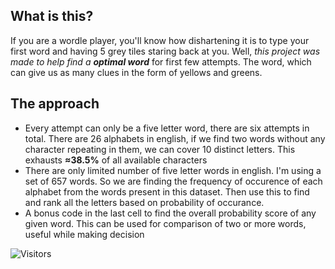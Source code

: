 ## What is this?
If you are a wordle player, you'll know how dishartening it is to type your first word and having 5 grey tiles staring back at you.
Well, *this project was made to help find a ***optimal word**** for first few attempts. The word, which can give us as many clues in the form of yellows and greens.

## The approach
* Every attempt can only be a five letter word, there are six attempts in total. There are 26 alphabets in english, if we find two words without any character repeating in them, we can cover 10 distinct letters. This exhausts **≈38.5%** of all available characters
* There are only limited number of five letter words in english. I'm using a set of 657 words. So we are finding the frequency of occurence of each alphabet from the words present in this dataset. Then use this to find and rank all the letters based on probability of occurance.
* A bonus code in the last cell to find the overall probability score of any given word. This can be used for comparison of two or more words, useful while making decision

![Visitors](https://api.visitorbadge.io/api/visitors?path=https%3A%2F%2Fgithub.com%2Finboxsgk%2Fwordle-word-hack&label=Views&countColor=%23263759)
